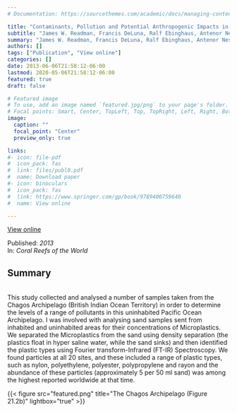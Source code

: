 ```yaml
---
# Documentation: https://sourcethemes.com/academic/docs/managing-content/

title: "Contaminants, Pollution and Potential Anthropogenic Impacts in Chagos/BIOT"
subtitle: "James W. Readman, Francis DeLuna, Ralf Ebinghaus, Antenor Nestor Guzman, Andrew R. G. Price, Emily E. Readman, Anne L. S. Sheppard, Victoria A. Sleight, Renate Sturm, Richard C. Thompson, Andrew Tonkin, Hendrik Wolschke, <b>Robyn J. Wright</b>, Charles R. C. Sheppard"
summary: "James W. Readman, Francis DeLuna, Ralf Ebinghaus, Antenor Nestor Guzman, Andrew R. G. Price, Emily E. Readman, Anne L. S. Sheppard, Victoria A. Sleight, Renate Sturm, Richard C. Thompson, Andrew Tonkin, Hendrik Wolschke,  <b>Robyn J. Wright</b>, Charles R. C. Sheppard (2013) _Coral Reefs of the World_"
authors: []
tags: ["Publication", "View online"]
categories: []
date: 2013-06-06T21:58:12-06:00
lastmod: 2020-05-06T21:58:12-06:00
featured: true
draft: false

# Featured image
# To use, add an image named `featured.jpg/png` to your page's folder.
# Focal points: Smart, Center, TopLeft, Top, TopRight, Left, Right, BottomLeft, Bottom, BottomRight.
image:
  caption: ""
  focal_point: "Center"
  preview_only: true

links: 
#- icon: file-pdf
#  icon_pack: fas
#  link: files/publ0.pdf
#  name: Download paper
#- icon: binoculars
#  icon_pack: fas
#  link: https://www.springer.com/gp/book/9789400759640
#  name: View online

---
```

<i class="fas fa-binoculars"></i> [View online](https://pubs.acs.org/doi/10.1021/acs.est.9b05228)


Published: _2013_
</br>
In: _Coral Reefs of the World_

<h2>Summary</h2></br>
This study collected and analysed a number of samples taken from the Chagos Archipelago (British Indian Ocean Territory) in order to determine the levels of a range of pollutants in this uninhabited Pacific Ocean Archipelago. I was involved with analysing sand samples sent from inhabited and uninhabited areas for their concentrations of Microplastics. We separated the Microplastics from the sand using density separation (the plastics float in hyper saline water, while the sand sinks) and then identified the plastic types using Fourier transform-Infrared (FT-IR) Spectroscopy. We found particles at all 20 sites, and these included a range of plastic types, such as nylon, polyethylene, polyester, polypropylene and rayon and the abundance of these particles (approximately 5 per 50 ml sand) was among the highest reported worldwide at that time.

{{< figure src="featured.png" title="The Chagos Archipelago (Figure 21.2b)" lightbox="true" >}}